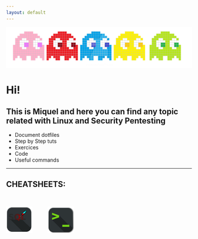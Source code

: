 ```yaml
---
layout: default
---
```



![Branching](./assets/img/pacman.png)


# Hi! 
## This is Miquel and here you can find any topic related with Linux and Security Pentesting

* Document dotfiles
* Step by Step tuts
* Exercices
* Code
* Useful commands

---


## CHEATSHEETS:

<br />


[<img align="left" alt="sqli" width="72px" src="./assets/img/ico/sqli.png" />](./sqli.html)
[<img align="top" alt="LinuxCommands" width="72px" hspace="40" src="./assets/img/ico/terminal-icon.jpg" />](./LinuxCommands.html)








